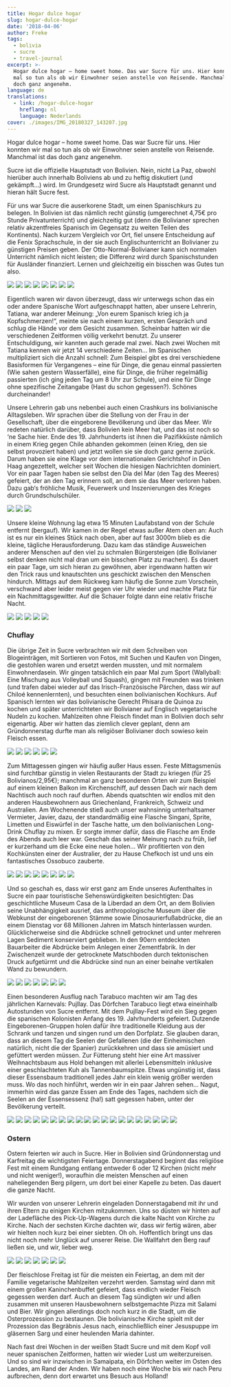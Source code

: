 ```yaml
---
title: Hogar dulce hogar
slug: hogar-dulce-hogar
date: '2018-04-06'
author: Freke
tags:
  - bolivia
  - sucre
  - travel-journal
excerpt: >-
  Hogar dulce hogar – home sweet home. Das war Sucre für uns. Hier konnten wir
  mal so tun als ob wir Einwohner seien anstelle von Reisende. Manchmal ist das
  doch ganz angenehm.
language: de
translations:
  - link: /hogar-dulce-hogar
    hreflang: nl
    language: Nederlands
cover: ./images/IMG_20180327_143207.jpg
---
```


Hogar dulce hogar – home sweet home. Das war Sucre für uns. Hier konnten wir mal so tun als ob wir Einwohner seien anstelle von Reisende. Manchmal ist das doch ganz angenehm.

Sucre ist die offizielle Hauptstadt von Bolivien. Nein, nicht La Paz, obwohl hierüber auch innerhalb Boliviens ab und zu heftig diskutiert (und gekämpft…) wird. Im Grundgesetz wird Sucre als Hauptstadt genannt und hieran hält Sucre fest.

Für uns war Sucre die auserkorene Stadt, um einen Spanischkurs zu belegen. In Bolivien ist das nämlich recht günstig (umgerechnet 4,75€ pro Stunde Privatunterricht) und gleichzeitig gut (denn die Bolivianer sprechen relativ akzentfreies Spanisch im Gegensatz zu weiten Teilen des Kontinents). Nach kurzem Vergleich vor Ort, fiel unsere Entscheidung auf die Fenix Sprachschule, in der sie auch Englischunterricht an Bolivianer zu günstigen Preisen geben. Der Otto-Normal-Bolivianer kann sich normalen Unterricht nämlich nicht leisten; die Differenz wird durch Spanischstunden für Ausländer finanziert. Lernen und gleichzeitig ein bisschen was Gutes tun also.

![](images/IMG_20180317_094748-2.jpg)
![](images/IMG_20180329_152016.jpg)
![](images/IMG_20180329_151021.jpg)
![](images/IMG_20180327_161748.jpg)
![](images/IMG_20180327_161602.jpg)
![](images/IMG_20180327_151521.jpg)
![](images/IMG_20180327_143515.jpg)
![](images/IMG_20180317_224508.jpg)

Eigentlich waren wir davon überzeugt, dass wir unterwegs schon das ein oder andere Spanische Wort aufgeschnappt hatten, aber unsere Lehrerin, Tatiana, war anderer Meinung: „Von eurem Spanisch krieg ich ja Kopfschmerzen!“, meinte sie nach einem kurzen, ersten Gespräch und schlug die Hände vor dem Gesicht zusammen. Scheinbar hatten wir die verschiedenen Zeitformen völlig verkehrt benutzt. Zu unserer Entschuldigung, wir kannten auch gerade mal zwei. Nach zwei Wochen mit Tatiana kennen wir jetzt 14 verschiedene Zeiten… Im Spanischen multipliziert sich die Anzahl schnell: Zum Beispiel gibt es drei verschiedene Basisformen für Vergangenes – eine für Dinge, die genau einmal passierten (Wie sahen gestern Wasserfälle), eine für Dinge, die früher regelmäßig passierten (ich ging jeden Tag um 8 Uhr zur Schule), und eine für Dinge ohne spezifische Zeitangabe (Hast du schon gegessen?). Schönes durcheinander!

Unsere Lehrerin gab uns nebenbei auch einen Crashkurs ins bolivianische Alltagsleben. Wir sprachen über die Stellung von der Frau in der Gesellschaft, über die eingeborene Bevölkerung und über das Meer. Wir redeten natürlich darüber, dass Bolivien kein Meer hat, und das ist noch so ‘ne Sache hier. Ende des 19. Jahrhunderts ist ihnen die Pazifikküste nämlich in einem Krieg gegen Chile abhanden gekommen (einen Krieg, den sie selbst provoziert haben) und jetzt wollen sie sie doch ganz gerne zurück. Darum haben sie eine Klage vor dem internationalen Gerichtshof in Den Haag angezettelt, welcher seit Wochen die hiesigen Nachrichten dominiert. Vor ein paar Tagen haben sie selbst den Día del Mar (den Tag des Meeres) gefeiert, der an den Tag erinnern soll, an dem sie das Meer verloren haben. Dazu gab‘s fröhliche Musik, Feuerwerk und Inszenierungen des Krieges durch Grundschulschüler.

![](images/IMG_20180323_213911.jpg)
![](images/IMG_20180330_184926.jpg)
![](images/IMG_20180324_213950.jpg)

Unsere kleine Wohnung lag etwa 15 Minuten Laufabstand von der Schule entfernt (bergauf). Wir kamen in der Regel etwas außer Atem oben an: Auch ist es nur ein kleines Stück nach oben, aber auf fast 3000m blieb es die kleine, tägliche Herausforderung. Dazu kam das ständige Ausweichen anderer Menschen auf den viel zu schmalen Bürgersteigen (die Bolivianer selbst denken nicht mal dran um ein bisschen Platz zu machen). Es dauert ein paar Tage, um sich hieran zu gewöhnen, aber irgendwann hatten wir den Trick raus und knautschten uns geschickt zwischen den Menschen hindurch. Mittags auf dem Rückweg kam häufig die Sonne zum Vorschein, verschwand aber leider meist gegen vier Uhr wieder und machte Platz für ein Nachmittagsgewitter. Auf die Schauer folgte dann eine relativ frische Nacht.

![](images/IMG_20180317_084030-1.jpg)
![](images/IMG_20180330_182430.jpg)
![](images/IMG_20180317_094424.jpg)
![](images/IMG_20180317_094748-2.jpg)
![](images/DSC_0831.jpg)

### Chuflay

Die übrige Zeit in Sucre verbrachten wir mit dem Schreiben von Blogeinträgen, mit Sortieren von Fotos, mit Suchen und Kaufen von Dingen, die gestohlen waren und ersetzt werden mussten, und mit normalem Einwohnerdasein. Wir gingen tatsächlich ein paar Mal zum Sport (Wallyball: Eine Mischung aus Volleyball und Squash), gingen mit Freunden was trinken (und trafen dabei wieder auf das Irisch-Französische Pärchen, dass wir auf Chiloé kennenlernten), und besuchten einen bolivianischen Kochkurs. Auf Spanisch lernten wir das bolivianische Gerecht Phisara de Quinoa zu kochen und später unterrichteten wir Bolivianer auf Englisch vegetarische Nudeln zu kochen. Mahlzeiten ohne Fleisch findet man in Bolivien doch sehr eigenartig. Aber wir hatten das ziemlich clever geplant, denn am Gründonnerstag durfte man als religiöser Bolivianer doch sowieso kein Fleisch essen.

![](images/IMG_20180322_175754.jpg)
![](images/DSC_0832.jpg)
![](images/IMG_20180329_210405.jpg)
![](images/IMG_20180328_180935.jpg)
![](images/IMG_20180323_202330_1.jpg)
![](images/DSC_0841-1.jpg)

Zum Mittagessen gingen wir häufig außer Haus essen. Feste Mittagsmenüs sind furchtbar günstig in vielen Restaurants der Stadt zu kriegen (für 25 Bolivianos/2,95€); manchmal an ganz besonderen Orten wir zum Beispiel auf einem kleinen Balkon im Kirchenschiff, auf dessen Dach wir nach dem Nachtisch auch noch rauf durften. Abends quatschten wir endlos mit den anderen Hausbewohnern aus Griechenland, Frankreich, Schweiz und Australien. Am Wochenende stieß auch unser wahnsinnig unterhaltsamer Vermieter, Javier, dazu, der standardmäßig eine Flasche Singani, Sprite, Limetten und Eiswürfel in der Tasche hatte, um den bolivianischen Long-Drink Chuflay zu mixen. Er sorgte immer dafür, dass die Flasche am Ende des Abends auch leer war. Geschah das seiner Meinung nach zu früh, lief er kurzerhand um die Ecke eine neue holen… Wir profitierten von den Kochkünsten einer der Australier, der zu Hause Chefkoch ist und uns ein fantastisches Ossobuco zauberte.

![](images/IMG_20180331_221856.jpg)
![](images/IMG_20180327_143020.jpg)
![](images/IMG_20180327_142541.jpg)
![](images/IMG_20180327_133148.jpg)
![](images/IMG_20180327_132515.jpg)
![](images/IMG_20180318_204006.jpg)
![](images/DSC_0820.jpg)
![](images/IMG_20180318_204620.jpg)

Und so geschah es, dass wir erst ganz am Ende unseres Aufenthaltes in Sucre ein paar touristische Sehenswürdigkeiten besichtigten: Das geschichtliche Museum Casa de la Liberdad an dem Ort, an dem Bolivien seine Unabhängigkeit ausrief, das anthropologische Museum über die Webkunst der eingeborenen Stämme sowie Dinosaurierfußabdrücke, die an einem Dienstag vor 68 Millionen Jahren im Matsch hinterlassen wurden. Glücklicherweise sind die Abdrücke schnell getrocknet und unter mehreren Lagen Sediment konserviert geblieben. In den 90ern entdeckten Bauarbeiter die Abdrücke beim Anlegen einer Zementfabrik. In der Zwischenzeit wurde der getrocknete Matschboden durch tektonischen Druck aufgetürmt und die Abdrücke sind nun an einer beinahe vertikalen Wand zu bewundern.

![](images/IMG_20180401_120239.jpg)
![](images/IMG_20180401_122525.jpg)
![](images/IMG_20180401_120157.jpg)
![](images/IMG_20180401_122740.jpg)
![](images/IMG_20180401_124623.jpg)
![](images/IMG_20180401_124337.jpg)
![](images/IMG_20180401_123144.jpg)

Einen besonderen Ausflug nach Tarabuco machten wir am Tag des jährlichen Karnevals: Pujllay. Das Dörfchen Tarabuco liegt etwa eineinhalb Autostunden von Sucre entfernt. Mit dem Pujllay-Fest wird ein Sieg gegen die spanischen Kolonisten Anfang des 19. Jahrhunderts gefeiert. Dutzende Eingeborenen-Gruppen holen dafür ihre traditionelle Kleidung aus der Schrank und tanzen und singen rund um den Dorfplatz. Sie glauben daran, dass an diesem Tag die Seelen der Gefallenen (die der Einheimischen natürlich, nicht die der Spanier) zurückkehren und dass sie amüsiert und gefüttert werden müssen. Zur Fütterung steht hier eine Art massiver Weihnachtsbaum aus Hold behangen mit allerlei Lebensmitteln inklusive einer geschlachteten Kuh als Tannenbaumspitze. Etwas ungünstig ist, dass dieser Essensbaum traditionell jedes Jahr ein klein wenig größer werden muss. Wo das noch hinführt, werden wir in ein paar Jahren sehen… Nagut, immerhin wird das ganze Essen am Ende des Tages, nachdem sich die Seelen an der Essensessenz (ha!) satt gegessen haben, unter der Bevölkerung verteilt.

![](images/DSC_0823.jpg)
![](images/P3181019.jpg)
![](images/P3181022.jpg)
![](images/P3181026.jpg)
![](images/P3181030.jpg)
![](images/P3181034.jpg)
![](images/P3181036.jpg)
![](images/P3181038.jpg)
![](images/P3181041.jpg)
![](images/P3181042.jpg)
![](images/P3181043.jpg)
![](images/P3181044.jpg)
![](images/P3181046.jpg)
![](images/P3181047.jpg)
![](images/P3181048.jpg)
![](images/P3181053.jpg)
![](images/P3181054.jpg)
![](images/P3181058.jpg)
![](images/DSC_0827.jpg)
![](images/P3181065.jpg)

### Ostern

Ostern feierten wir auch in Sucre. Hier in Bolivien sind Gründonnerstag und Karfreitag die wichtigsten Feiertage. Donnerstagabend beginnt das religiöse Fest mit einem Rundgang entlang entweder 6 oder 12 Kirchen (nicht mehr und nicht weniger!), woraufhin die meisten Menschen auf einen naheliegenden Berg pilgern, um dort bei einer Kapelle zu beten. Das dauert die ganze Nacht.

Wir wurden von unserer Lehrerin eingeladen Donnerstagabend mit ihr und ihren Eltern zu einigen Kirchen mitzukommen. Uns so düsten wir hinten auf der Ladefläche des Pick-Up-Wagens durch die kalte Nacht von Kirche zu Kirche. Nach der sechsten Kirche dachten wir, dass wir fertig wären, aber wir hielten noch kurz bei einer siebten. Oh oh. Hoffentlich bringt uns das nicht noch mehr Unglück auf unserer Reise. Die Wallfahrt den Berg rauf ließen sie, und wir, lieber weg.

![](images/IMG_20180329_215338.jpg)
![](images/IMG_20180329_222706.jpg)
![](images/IMG_20180329_223004.jpg)
![](images/IMG_20180330_154045.jpg)
![](images/IMG_20180330_183852.jpg)
![](images/IMG_20180330_184246.jpg)
![](images/IMG_20180330_184157.jpg)

Der fleischlose Freitag ist für die meisten ein Feiertag, an dem mit der Familie vegetarische Mahlzeiten verzehrt werden. Samstag wird dann mit einem großen Kaninchenbuffet gefeiert, dass endlich wieder Fleisch gegessen werden darf. Auch an diesem Tag sündigten wir und aßen zusammen mit unseren Hausbewohnern selbstgemachte Pizza mit Salami und Bier. Wir gingen allerdings doch noch kurz in die Stadt, um die Osterprozession zu bestaunen. Die bolivianische Kirche spielt mit der Prozession das Begräbnis Jesus nach, einschließlich einer Jesuspuppe im gläsernen Sarg und einer heulenden Maria dahinter.

Nach fast drei Wochen in der weißen Stadt Sucre und mit dem Kopf voll neuer spanischen Zeitformen, hatten wir wieder Lust um weiterzureisen. Und so sind wir inzwischen in Samaipata, ein Dörfchen weiter im Osten des Landes, am Rand der Anden. Wir haben noch eine Woche bis wir nach Peru aufbrechen, denn dort erwartet uns Besuch aus Holland!

